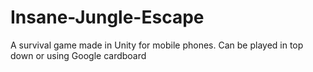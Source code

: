 # Insane-Jungle-Escape
A survival game made in Unity for mobile phones. Can be played in top down or using Google cardboard

